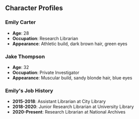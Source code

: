 ## Character Profiles

### Emily Carter
- **Age**: 28
- **Occupation**: Research Librarian
- **Appearance**: Athletic build, dark brown hair, green eyes

### Jake Thompson
- **Age**: 32
- **Occupation**: Private Investigator
- **Appearance**: Muscular build, sandy blonde hair, blue eyes

### Emily's Job History
- **2015-2018**: Assistant Librarian at City Library
- **2018-2020**: Junior Research Librarian at University Library
- **2020-Present**: Research Librarian at National Archives


